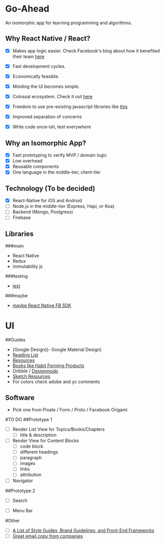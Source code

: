 # Go-Ahead
An isomorphic app for learning programming and algorithms.

## Why React Native / React?

- [x] Makes app logic easier. Check Facebook's blog about how it benefited their team [here](https://code.facebook.com/posts/1189117404435352/react-native-for-android-how-we-built-the-first-cross-platform-react-native-app/)
- [x] Fast development cycles.
- [x] Economically feasible.
- [x] Molding the UI becomes simple.
- [x] Colossal ecosystem. Check it out [here](https://github.com/facebook/react-native)
- [x] Freedom to use pre-existing javascript libraries like [this](https://www.npmjs.com/)

- [x] Improved separation of concerns
- [x] Write code once-ish, test everywhere


## Why an Isomorphic App?

- [x] Fast prototyping to verify MVP / domain logic
- [x] Low overhead
- [x] Reusable components
- [x] One language in the middle-tier, client-tier

## Technology (To be decided)

- [x] React-Native for iOS and Android
- [ ] Node.js in the middle-tier (Express, Hapi, or Koa)
- [ ] Backend (Mongo, Postgress)
- [ ] Firebase

## Libraries

###main

- React Native
- Redux
- immutability js

###testing

- [jest](http://facebook.github.io/jest/)

###maybe

- [maybe React Native FB SDK](https://github.com/facebook/react-native-fbsdk)

# UI

##Guides
- [Google Design](- Google Material Design)
- [Reading List](https://medium.com/interactive-mind/the-only-ux-reading-list-ever-d420edb3f4ff#.apzypwueo)
- [Resources](https://blog.prototypr.io/user-experience-design-best-sources-to-learn-ux-c67bf80484ce#.3cbjtivnt)
- [Books like Habit Forming Products](https://medium.freecodecamp.com/the-complete-list-of-user-experience-ux-resources-tools-7af32aa129f6#.z8101x5ng)
- Dribble / [Designmodo](http://designmodo.com/startup/)
- [Sketch Resources](https://medium.com/sketch-app-sources)
- For colors check adobe and yc comments


## Software
- Pick one from Pixate / Form / Proto / Facebook Origami

#TO DO
##Prototype 1
- [ ] Render List View for Topics/Books/Chapters
    - [ ] title & description
- [ ] Render View for Content Blocks
    - [ ] code block
    - [ ] different headings
    - [ ] paragraph
    - [ ] images
    - [ ] links
    - [ ] attribution
- [ ] Navigator

##Prototype 2

- [ ] Search
- [ ] Menu Bar


#Other
-[ ] [A List of Style Guides, Brand Guidelines, and Front-End Frameworks](https://medium.com/@iamtec/a-list-of-style-guides-brand-guidelines-and-front-end-frameworks-e5bb62db91e5#.6c814lcfm)
-[ ] [Great email copy from companies](https://news.ycombinator.com/item?id=11469889)